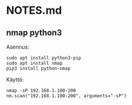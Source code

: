 
NOTES.md
========

nmap python3
------------

Asennus:

    sudo apt install python3-pip
    sudo apt install nmap
    pip3 install python-nmap

Käyttö:

    nmap -sP 192.168.1.100-200
    nm.scan("192.168.1.100-200", arguments="-sP")
